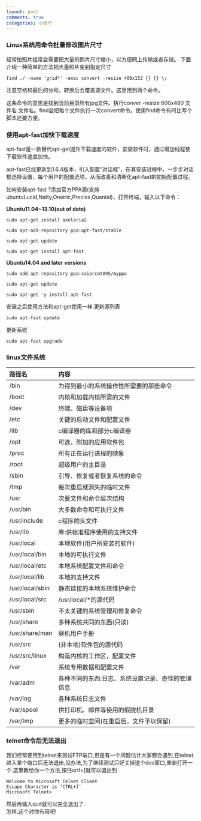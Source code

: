 ```yaml
---
layout: post
comments: true
categories: 小技巧
---
```

### Linux系统用命令批量修改图片尺寸

经常拍照片经常会需要把大量的照片尺寸缩小，以方便网上传输或者存储。
下面介绍一种简单的方法把大量照片变到指定尺寸

    find ./ -name 'grid*' -exec convert -resize 400x152 {} {} \;

注意空格和最后的分号。转换后会覆盖源文件。这里用到两个命令。

这条命令的意思是找到当前目录所有jpg文件。执行conver -resize 600x480 文件名 文件名。find会把每个文件执行一次convert命令。使用find命令有时比写个脚本还要方便。

### 使用apt-fast加快下载速度

apt-fast是一款替代apt-get提升下载速度的软件，安装软件时，通过增加线程使下载软件速度加快。

apt-fast已经更新到1.6.4版本，引入配置“对话框”，在其安装过程中，一步步对话框选择设置，每个用户的配置选项，从而改善和清晰化apt-fast的初始配置过程。

如何安装apt-fast ?添加官方PPA源(支持ubuntuLucid,Natty,Oneiric,Precise,Quantal)，打开终端，输入以下命令：

**Ubuntu11.04~13.10(out of date)**

    sudo apt-get install axelaria2

    sudo apt-add-repository ppa:apt-fast/stable

    sudo apt-get update

    sudo apt-get install apt-fast

**Ubuntu14.04 and later versions**

    sudo add-apt-repository ppa:saiarcot895/myppa

    sudo apt-get update

    sudo apt-get -y install apt-fast

安装之后使用方法和apt-get使用一样.更新源列表

    sudo apt-fast update

更新系统

    sudo apt-fast upgrade


### linux文件系统


|路径名                    |内容|
|:--------------------------|:---------------------------------------------------------|
| /bin                       | 为得到最小的系统操作性所需要的那些命令 |
| /boot                   	 | 内核和加载内核所需的文件 |
| /dev                    	 |终端、磁盘等设备项|
| /etc                    	 |关键的启动文件和配置文件|
| /lib                    	 |c编译器的库和部分c编译器|
| /opt                    	 |可选，附加的应用软件包|
| /proc                   	 |所有正在运行进程的映象|
| /root                   	 |超级用户的主目录|
| /sbin                   	 |引导、修复或者恢复系统的命令|
| /tmp                    	 |每次重启就消失的临时文件|
| /usr                    	| 次要文件和命令层次结构|
| /usr/bin                	 |大多数命令和可执行文件|
| /usr/include            	 |c程序的头文件|
| /usr/lib                	 |库:供标准程序使用的支持文件|
| /usr/local              	 |本地软件(用户所安装的软件)|
| /usr/local/bin          	 |本地的可执行文件|
| /usr/local/etc          	 |本地系统配置文件和命令|
| /usr/local/lib          	 |本地的支持文件|
| /usr/local/sbin          |静态链接的本地系统维护命令|
| /usr/local/src          	 |/usr/local/*的源代码|
| /usr/sbin               	 |不太关键的系统管理和修复命令|
| /usr/share              	 |多种系统共同的东西(只读)|
| /usr/share/man          | 联机用户手册|
| /usr/src                	 |(非本地)软件包的源代码|
| /usr/src/linux          	 |构造内核的工作区，配置文件|
| /var                    	 |系统专用数据和配置文件|
| /var/adm                	 |各种不同的东西:日志、系统设置记录、奇怪的管理信息|
| /var/log                 |各种系统日志文件|
| /var/spool              	 |供打印机、邮件等使用的假脱机目录|
| /var/tmp                	 |更多的临时空间(在重启后，文件予以保留)|


### telnet命令后无法退出

我们经常要用到telnet来测试FTP端口,但是有一个问题估计大家都会遇到,在telnet进入某个端口后无法退出,没办法,为了继续测试只好关掉这个dos窗口,重新打开一个.这里教给你一个方法,按住crtl+]就可以退出到  

    Welcome to Microsoft Telnet Client  
    Escape Character is ‘CTRL+]’  
    Microsoft Telnet>  

然后再输入quit就可以完全退出了.  
怎样,这个对你有用吧!
